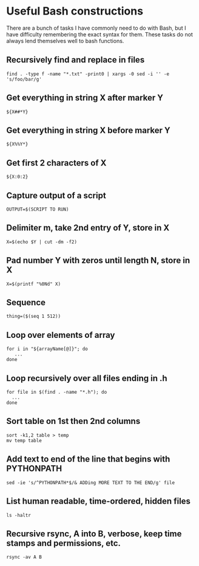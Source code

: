 # Useful Bash constructions

There are a bunch of tasks I have commonly need to do with Bash,
but I have difficulty remembering the exact syntax for them. These
tasks do not always lend themselves well to bash functions.

## Recursively find and replace in files
```shell
find . -type f -name "*.txt" -print0 | xargs -0 sed -i '' -e 's/foo/bar/g'
```

## Get everything in string X after marker Y
```shell
${X##*Y}
```

## Get everything in string X before marker Y
```shell
${X%%Y*}
```

## Get first 2 characters of X
```shell
${X:0:2}
```

## Capture output of a script
```shell
OUTPUT=$(SCRIPT TO RUN)
```

## Delimiter m, take 2nd entry of Y, store in X
```shell
X=$(echo $Y | cut -dm -f2)
```

## Pad number Y with zeros until length N, store in X
```shell
X=$(printf "%0Nd" X)
```

## Sequence
```shell
thing=($(seq 1 512))
```

## Loop over elements of array
```shell
for i in "${arrayName[@]}"; do
   ...
done
```

## Loop recursively over all files ending in .h 
```shell
for file in $(find . -name "*.h"); do 
  ... 
done
```

## Sort table on 1st then 2nd columns
```shell
sort -k1,2 table > temp
mv temp table
```

## Add text to end of the line that begins with PYTHONPATH
```shell 
sed -ie 's/^PYTHONPATH*$/& ADDing MORE TEXT TO THE END/g' file
```

## List human readable, time-ordered, hidden files
```shell 
ls -haltr
```

## Recursive rsync, A into B, verbose, keep time stamps and permissions, etc.
```shell
rsync -av A B
```
